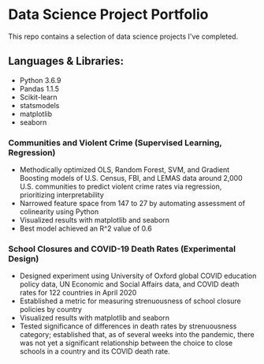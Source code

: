 # Data Science Project Portfolio

This repo contains a selection of data science projects I've completed.

## Languages & Libraries:

* Python 3.6.9
* Pandas 1.1.5
* Scikit-learn
* statsmodels
* matplotlib
* seaborn

### Communities and Violent Crime (Supervised Learning, Regression)
  * Methodically optimized OLS, Random Forest, SVM, and Gradient Boosting models of U.S. Census, FBI, and LEMAS data around 2,000 U.S. communities to predict violent crime rates via regression, prioritizing interpretability
  * Narrowed feature space from 147 to 27 by automating assessment of colinearity using Python
  * Visualized results with matplotlib and seaborn
  * Best model achieved an R^2 value of 0.6

### School Closures and COVID-19 Death Rates (Experimental Design)
  * Designed experiment using University of Oxford global COVID education policy data, UN Economic and Social Affairs data, and COVID death rates for 122 countries in April 2020
  * Established a metric for measuring strenuousness of school closure policies by country
  * Visualized results with matplotlib and seaborn
  * Tested significance of differences in death rates by strenuousness category; established that, as of several weeks into the pandemic, there was not yet a significant relationship between the choice to close schools in a country and its COVID death rate.
